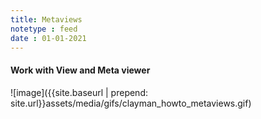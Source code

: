 ```yaml
---
title: Metaviews
notetype : feed
date : 01-01-2021
---
```


<h4><b>Work with View and Meta viewer</b></h4>
![image]({{site.baseurl | prepend: site.url}}assets/media/gifs/clayman_howto_metaviews.gif)
